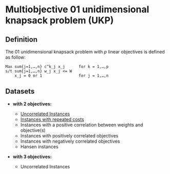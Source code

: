 # Multiobjective 01 unidimensional knapsack problem (UKP)
	
## Definition

The 01 unidimensional knapsack problem with $`p`$ linear objectives is defined as follow:

    Max sum{j=1,…,n} c^k_j x_j      for k = 1,…,p
    s/t sum{j=1,…,n} w_j x_j <= W
        x_j = 0 or 1                for j = 1,…,n
        
## Datasets 

+ **with 2 objectives:**

    - [Uncorrelated Instances](uncorrelated.md)                                                    
    - [Instances with repeated costs](repeatedCosts.md)                                            
    - Instances with a positive correlation between weights and objective(s)   
    - Instances with positively correlated objectives                          
    - Instances with negatively correlated objectives                           
    - Hansen instances                                                         


+ **with 3 objectives:**

    - Uncorrelated Instances                                                   


